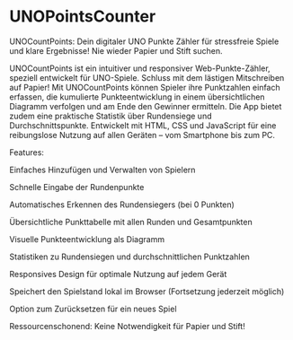 # UNOPointsCounter
UNOCountPoints: Dein digitaler UNO Punkte Zähler für stressfreie Spiele und klare Ergebnisse! Nie wieder Papier und Stift suchen.


UNOCountPoints ist ein intuitiver und responsiver Web-Punkte-Zähler, speziell entwickelt für UNO-Spiele. Schluss mit dem lästigen Mitschreiben auf Papier! Mit UNOCountPoints können Spieler ihre Punktzahlen einfach erfassen, die kumulierte Punkteentwicklung in einem übersichtlichen Diagramm verfolgen und am Ende den Gewinner ermitteln. Die App bietet zudem eine praktische Statistik über Rundensiege und Durchschnittspunkte. Entwickelt mit HTML, CSS und JavaScript für eine reibungslose Nutzung auf allen Geräten – vom Smartphone bis zum PC.

Features:

Einfaches Hinzufügen und Verwalten von Spielern

Schnelle Eingabe der Rundenpunkte

Automatisches Erkennen des Rundensiegers (bei 0 Punkten)

Übersichtliche Punkttabelle mit allen Runden und Gesamtpunkten

Visuelle Punkteentwicklung als Diagramm

Statistiken zu Rundensiegen und durchschnittlichen Punktzahlen

Responsives Design für optimale Nutzung auf jedem Gerät

Speichert den Spielstand lokal im Browser (Fortsetzung jederzeit möglich)

Option zum Zurücksetzen für ein neues Spiel

Ressourcenschonend: Keine Notwendigkeit für Papier und Stift!
